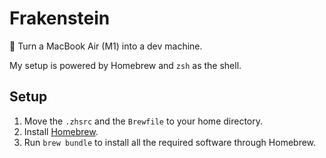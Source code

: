 # Frakenstein

👻 Turn a MacBook Air (M1) into a dev machine.

My setup is powered by Homebrew and `zsh` as the shell. 

## Setup

1. Move the `.zhsrc` and the `Brewfile` to your home directory.
2. Install [Homebrew](https://brew.sh/).
3. Run `brew bundle` to install all the required software through Homebrew.
